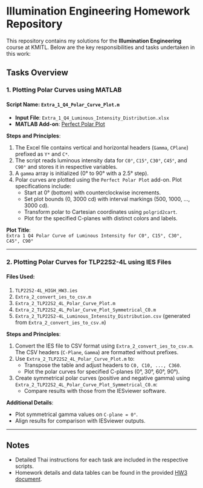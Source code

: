 # Illumination Engineering Homework Repository

This repository contains my solutions for the **Illumination Engineering** course at KMITL. Below are the key responsibilities and tasks undertaken in this work:

## Tasks Overview

### 1. Plotting Polar Curves using MATLAB
#### Script Name: `Extra_1_Q4_Polar_Curve_Plot.m`
- **Input File**: `Extra_1_Q4_Luminous_Intensity_Distribution.xlsx`
- **MATLAB Add-on**: [Perfect Polar Plot](https://www.mathworks.com/matlabcentral/fileexchange/73967-perfect-polar-plots)

**Steps and Principles**:
1. The Excel file contains vertical and horizontal headers (`Gamma`, `CPlane`) prefixed as `Y*` and `C*`.
2. The script reads luminous intensity data for `C0°`, `C15°`, `C30°`, `C45°`, and `C90°` and stores it in respective variables.
3. A `gamma` array is initialized (0° to 90° with a 2.5° step).
4. Polar curves are plotted using the `Perfect Polar Plot` add-on. Plot specifications include:
   - Start at 0° (bottom) with counterclockwise increments.
   - Set plot bounds (0, 3000 cd) with interval markings (500, 1000, ..., 3000 cd).
   - Transform polar to Cartesian coordinates using `polgrid2cart`.
   - Plot for the specified C-planes with distinct colors and labels.

**Plot Title**:  
`Extra 1 Q4 Polar Curve of Luminous Intensity for C0°, C15°, C30°, C45°, C90°`

---

### 2. Plotting Polar Curves for TLP22S2-4L using IES Files
#### Files Used:
1. `TLP22S2-4L_HIGH_HW3.ies`
2. `Extra_2_convert_ies_to_csv.m`
3. `Extra_2_TLP22S2_4L_Polar_Curve_Plot.m`
4. `Extra_2_TLP22S2_4L_Polar_Curve_Plot_Symmetrical_C0.m`
5. `Extra_2_TLP22S2-4L_Luminous_Intensity_Distribution.csv` (generated from `Extra_2_convert_ies_to_csv.m`)

**Steps and Principles**:
1. Convert the IES file to CSV format using `Extra_2_convert_ies_to_csv.m`. The CSV headers (`C-Plane`, `Gamma`) are formatted without prefixes.
2. Use `Extra_2_TLP22S2_4L_Polar_Curve_Plot.m` to:
   - Transpose the table and adjust headers to `C0, C10, ..., C360`.
   - Plot the polar curves for specified C-planes (0°, 30°, 60°, 90°).
3. Create symmetrical polar curves (positive and negative gamma) using `Extra_2_TLP22S2_4L_Polar_Curve_Plot_Symmetrical_C0.m`:
   - Compare results with those from the IESviewer software.

**Additional Details**:
- Plot symmetrical gamma values on `C-plane = 0°`.
- Align results for comparison with IESviewer outputs.

---

## Notes
- Detailed Thai instructions for each task are included in the respective scripts.
- Homework details and data tables can be found in the provided [HW3 document](HW3-2567-Sept-6-2024-Unlocked.pdf).
